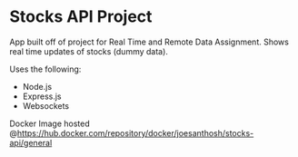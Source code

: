 # Stocks API Project

App built off of project for Real Time and Remote Data Assignment. Shows real time updates of stocks (dummy data).

Uses the following:
- Node.js
- Express.js
- Websockets

Docker Image hosted @https://hub.docker.com/repository/docker/joesanthosh/stocks-api/general
